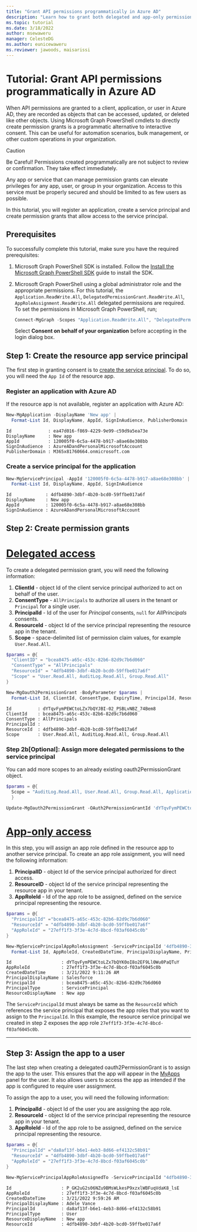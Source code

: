 ```yaml
---
title: "Grant API permissions programmatically in Azure AD"
description: "Learn how to grant both delegated and app-only permissions programmatically in Azure AD using Microsoft Graph PowerShell"
ms.topic: tutorial
ms.date: 3/18/2022
author: msewaweru
manager: CelesteDG
ms.author: eunicewaweru
ms.reviewer: jawoods, maisarissi
---
```


# Tutorial: Grant API permissions programmatically in Azure AD

When API permissions are granted to a client, application, or user in Azure AD, they are recorded as objects that can be accessed, updated, or deleted like other objects. Using Microsoft Graph PowerShell cmdlets to directly create permission grants is a programmatic alternative to interactive consent. This can be useful for automation scenarios, bulk management, or other custom operations in your organization.

>[!Caution]
>Be Careful! Permissions created programmatically are not subject to review or confirmation. They take effect immediately.

Any app or service that can manage permission grants can elevate privileges for any app, user, or group in your organization. Access to this service must be properly secured and should be limited to as few users as possible.

In this tutorial, you will register an application, create a service principal and create permission grants that allow access to the service principal.

## Prerequisites

To successfully complete this tutorial, make sure you have the required prerequisites:

1. Microsoft Graph PowerShell SDK is installed. Follow the [Install the Microsoft Graph PowerShell SDK](../graph-powershell-1.0/installation.md) guide to install the SDK. 
1. Microsoft Graph PowerShell using a global administrator role and the appropriate permissions. For this tutorial, the `Application.ReadWrite.All`, `DelegatedPermissionGrant.ReadWrite.All`, `AppRoleAssignment.ReadWrite.All` delegated permissions are required. To set the permissions in Microsoft Graph PowerShell, run;

    ```powershell
    Connect-MgGraph -Scopes "Application.ReadWrite.All", "DelegatedPermissionGrant.ReadWrite.All", "AppRoleAssignment.ReadWrite.All"
    ```

    Select **Consent on behalf of your organization** before accepting in the login dialog box.

## Step 1: Create the resource app service principal

The first step in granting consent is to [create the service principal](/powershell/module/microsoft.graph.applications/new-mgserviceprincipal?view=graph-powershell-1.0&preserve-view=true). To do so, you will need the `App Id` of the resource app.

### Register an application with Azure AD

If the resource app is not available, register an application with Azure AD:

```powershell
New-MgApplication -DisplayName 'New app' | 
  Format-List Id, DisplayName, AppId, SignInAudience, PublisherDomain
```

```Output
Id              : ea47d016-f869-4229-9e99-c59d9a5ea73e
DisplayName     : New app
AppId           : 120005f0-6c5a-4478-b917-a8ae68e308bb
SignInAudience  : AzureADandPersonalMicrosoftAccount
PublisherDomain : M365x81760664.onmicrosoft.com
```

### Create a service principal for the application

```powershell
New-MgServicePrincipal -AppId '120005f0-6c5a-4478-b917-a8ae68e308bb' | 
  Format-List Id, DisplayName, AppId, SignInAudience
```

```Output
Id             : 4dfb4890-3dbf-4b20-bcd0-59ffbe017a6f
DisplayName    : New app
AppId          : 120005f0-6c5a-4478-b917-a8ae68e308bb
SignInAudience : AzureADandPersonalMicrosoftAccount
```

## Step 2: Create permission grants

# [Delegated access](#tab/delegated)

To create a delegated permission grant, you will need the following information:

1. **ClientId** - object Id of the client service principal authorized to act on behalf of the user.
1. **ConsentType** - `AllPrincipals` to authorize all users in the tenant or `Principal` for a single user.
1. **PrincipalId** - Id of the user for *Principal* consents, `null` for *AllPrincipals* consents.
1. **ResourceId** - object Id of the service principal representing the resource app in the tenant.
1. **Scope** - space-delimited list of permission claim values, for example `User.Read.All`.

```powershell
$params = @{
  "ClientID" = "bcea8475-a65c-453c-82b6-82d9c7b6d060"
  "ConsentType" = "AllPrincipals"
  "ResourceId" = "4dfb4890-3dbf-4b20-bcd0-59ffbe017a6f"
  "Scope" = "User.Read.All, AuditLog.Read.All, Group.Read.All"
}

New-MgOauth2PermissionGrant -BodyParameter $params | 
  Format-List Id, ClientId, ConsentType, ExpiryTime, PrincipalId, ResourceId, Scope
```

```Output
Id          : dYTqvFymPEWCtoLZx7bQYJBI-02_PSBLvNBZ_74Bem8
ClientId    : bcea8475-a65c-453c-82b6-82d9c7b6d060
ConsentType : AllPrincipals
PrincipalId :
ResourceId  : 4dfb4890-3dbf-4b20-bcd0-59ffbe017a6f
Scope       : User.Read.All, AuditLog.Read.All, Group.Read.All
```

### Step 2b[Optional]: Assign more delegated permissions to the service principal

You can add more scopes to an already existing oauth2PermissionGrant object.

```powershell
$params = @{
  Scope = "AuditLog.Read.All, User.Read.All, Group.Read.All, Application.Read.All"
  }

Update-MgOauth2PermissionGrant -OAuth2PermissionGrantId 'dYTqvFymPEWCtoLZx7bQYJBI-02_PSBLvNBZ_74Bem8' -BodyParameter $params
```

# [App-only access](#tab/app-only)

In this step, you will assign an app role defined in the resource app to another service principal. To create an app role assignment, you will need the following information:

1. **PrincipalID** - object Id of the service principal authorized for direct access.
1. **ResourceID** - object Id of the service principal representing the resource app in your tenant.
1. **AppRoleId** - Id of the app role to be assigned, defined on the service principal representing the resource.

```powershell
$params = @{
  "PrincipalId" ="bcea8475-a65c-453c-82b6-82d9c7b6d060"
  "ResourceId" = "4dfb4890-3dbf-4b20-bcd0-59ffbe017a6f"
  "AppRoleId" = "27eff1f3-3f3e-4c7d-8bcd-f03af6045c0b"
}

New-MgServicePrincipalAppRoleAssignment -ServicePrincipalId '4dfb4890-3dbf-4b20-bcd0-59ffbe017a6f' -BodyParameter $params | 
  Format-List Id, AppRoleId, CreatedDateTime, PrincipalDisplayName, PrincipalId, PrincipalType, ResourceDisplayName
```

```Output
Id                   : dYTqvFymPEWCtoLZx7bQYK0oI8o2EF9Ll0Wu0PaQTuY
AppRoleId            : 27eff1f3-3f3e-4c7d-8bcd-f03af6045c0b
CreatedDateTime      : 3/21/2022 9:11:26 AM
PrincipalDisplayName : Salesforce
PrincipalId          : bcea8475-a65c-453c-82b6-82d9c7b6d060
PrincipalType        : ServicePrincipal
ResourceDisplayName  : New app
```

The `ServicePrincipalId` must always be same as the `ResourceId` which references the service principal that exposes the app roles that you want to assign to the `PrincipalId`. In this example, the resource service principal we created in step 2 exposes the app role `27eff1f3-3f3e-4c7d-8bcd-f03af6045c0b`.

---

## Step 3: Assign the app to a user

The last step when creating a delegated oauth2PermissionGrant is to assign the app to the user. This ensures that the app will appear in the [MyApps](https://myapps.microsoft.com/) panel for the user. It also allows users to access the app as intended if the app is configured to require user assignment.

To assign the app to a user, you will need the following information:

1. **PrincipalId** - object Id of the user you are assigning the app role.
1. **ResourceId** - object Id of the service principal representing the resource app in your tenant.
1. **AppRoleId** - Id of the app role to be assigned, defined on the service principal representing the resource.

```powershell
$params = @{
  "PrincipalId" ="da8af13f-b6e1-4eb3-8d66-ef4132c58b91"
  "ResourceId" = "4dfb4890-3dbf-4b20-bcd0-59ffbe017a6f"
  "AppRoleId" = "27eff1f3-3f3e-4c7d-8bcd-f03af6045c0b"
}

New-MgServicePrincipalAppRoleAssignedTo -ServicePrincipalId "4dfb4890-3dbf-4b20-bcd0-59ffbe017a6f" -BodyParameter $params | Format-List Id, ApproleId, CreatedDateTime,PrincipalDisplayName, PrincipalId, PrincipalType, ResourceDisplayName, ResourceId
```

```Output
Id                   : P_GK2uG2s06NZu9BMsWLkesP9xzxlWBFuqVdaK8_lsE
AppRoleId            : 27eff1f3-3f3e-4c7d-8bcd-f03af6045c0b
CreatedDateTime      : 3/21/2022 9:59:26 AM
PrincipalDisplayName : Adele Vance
PrincipalId          : da8af13f-b6e1-4eb3-8d66-ef4132c58b91
PrincipalType        : User
ResourceDisplayName  : New app
ResourceId           : 4dfb4890-3dbf-4b20-bcd0-59ffbe017a6f
```
